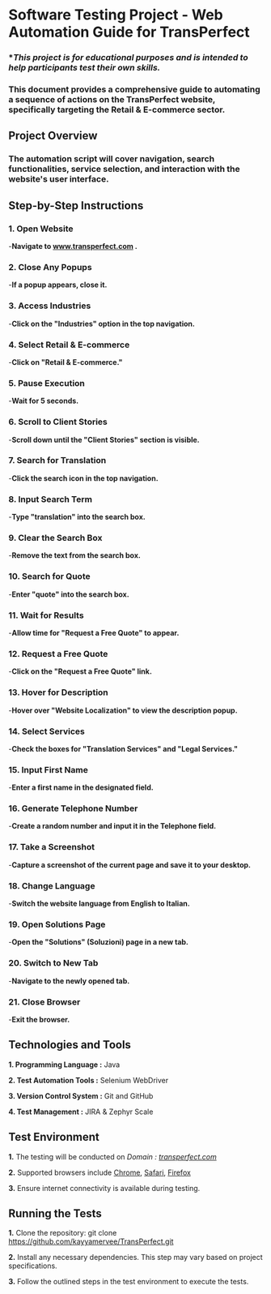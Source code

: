 # Software Testing Project - Web Automation Guide for TransPerfect
### **This project is for educational purposes and is intended to help participants test their own skills.*
### This document provides a comprehensive guide to automating a sequence of actions on the TransPerfect website, specifically targeting the Retail & E-commerce sector.

## Project Overview
### The automation script will cover navigation, search functionalities, service selection, and interaction with the website's user interface.

## Step-by-Step Instructions

### 1. Open Website

-**Navigate to www.transperfect.com .**

### 2. Close Any Popups

-**If a popup appears, close it.**

### 3. Access Industries

-**Click on the "Industries" option in the top navigation.**

### 4. Select Retail & E-commerce

-**Click on "Retail & E-commerce."**

### 5. Pause Execution

-**Wait for 5 seconds.**

### 6. Scroll to Client Stories

-**Scroll down until the "Client Stories" section is visible.**

### 7. Search for Translation

-**Click the search icon in the top navigation.**

### 8. Input Search Term

-**Type "translation" into the search box.**

### 9. Clear the Search Box

-**Remove the text from the search box.**

### 10. Search for Quote

-**Enter "quote" into the search box.**

### 11. Wait for Results

-**Allow time for "Request a Free Quote" to appear.**

### 12. Request a Free Quote

-**Click on the "Request a Free Quote" link.**

### 13. Hover for Description

-**Hover over "Website Localization" to view the description popup.**

### 14. Select Services

-**Check the boxes for "Translation Services" and "Legal Services."**

### 15. Input First Name

-**Enter a first name in the designated field.**

### 16. Generate Telephone Number

-**Create a random number and input it in the Telephone field.**

### 17. Take a Screenshot

-**Capture a screenshot of the current page and save it to your desktop.**

### 18. Change Language

-**Switch the website language from English to Italian.**

### 19. Open Solutions Page

-**Open the "Solutions" (Soluzioni) page in a new tab.**

### 20. Switch to New Tab

-**Navigate to the newly opened tab.**

### 21. Close Browser

-**Exit the browser.**
 
 ## Technologies and Tools

**1. Programming Language :** Java

**2. Test Automation Tools :** Selenium WebDriver

**3. Version Control System :** Git and GitHub

**4. Test Management :** JIRA & Zephyr Scale

## Test Environment

**1.**	The testing will be conducted on *Domain :  [transperfect.com](https://www.transperfect.com/)*

**2.**	Supported browsers include [Chrome](), [Safari](), [Firefox]()

**3.**	Ensure internet connectivity is available during testing.

## Running the Tests

**1.** Clone the repository:
git clone https://github.com/kayyamervee/TransPerfect.git

**2.** Install any necessary dependencies. This step may vary based on project specifications.

**3.** Follow the outlined steps in the test environment to execute the tests.



